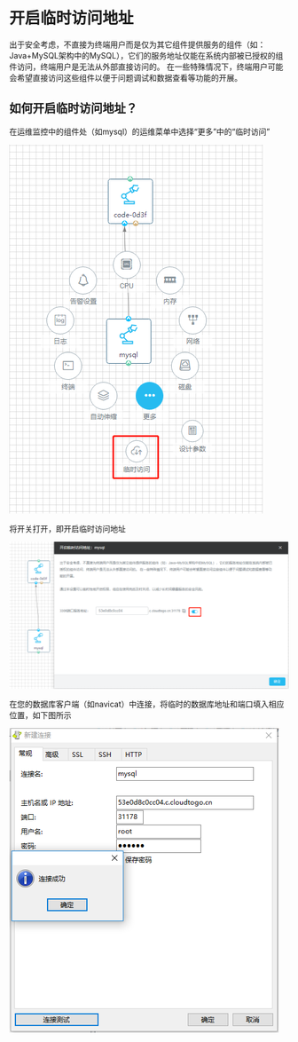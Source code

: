 # 开启临时访问地址

出于安全考虑，不直接为终端用户而是仅为其它组件提供服务的组件（如：Java+MySQL架构中的MySQL），它们的服务地址仅能在系统内部被已授权的组件访问，终端用户是无法从外部直接访问的。 在一些特殊情况下，终端用户可能会希望直接访问这些组件以便于问题调试和数据查看等功能的开展。

## 如何开启临时访问地址？

在运维监控中的组件处（如mysql）的运维菜单中选择“更多”中的“临时访问”

![](/assets/import65.png)

将开关打开，即开启临时访问地址

![](/assets/import66.png)

在您的数据库客户端（如navicat）中连接，将临时的数据库地址和端口填入相应位置，如下图所示

![](/assets/import67.png)



